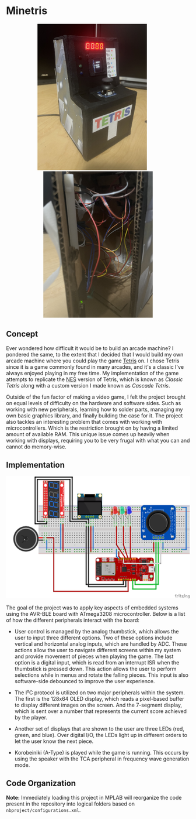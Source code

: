 # Minetris
<p align="center">
  <img src="images/Box.jpg" alt="arcade box" height="400" />
  &nbsp; &nbsp; &nbsp; &nbsp;
  <img src="images/Wires.jpg" alt="arcade box" height="400"/>
</p>

## Concept
<p> Ever wondered how difficult it would be to build an arcade machine? I pondered the same, to the extent that I decided that I would build my own arcade machine where you could play the game <a href="https://en.wikipedia.org/wiki/Tetris">Tetris</a> on. I chose Tetris since it is a game commonly found in many arcades, and it's a classic I've always enjoyed playing in my free time. My implementation of the game attempts to replicate the <a href="(https://en.wikipedia.org/wiki/Tetris_(NES_video_game)">NES</a> version of Tetris, which is known as <em>Classic Tetris</em> along with a custom version I made known as <em>Cascade Tetris</em>.

Outside of the fun factor of making a video game, I felt the project brought on equal levels of difficulty on the hardware and software sides. Such as working with new peripherals, learning how to solder parts, managing my own basic graphics library, and finally building the case for it. The project also tackles an interesting problem that comes with working with microcontrollers. Which is the restriction brought on by having a limited amount of available RAM. This unique issue comes up heavily when working with displays, requiring you to be very frugal with what you can and cannot do memory-wise.

## Implementation

<p align="center">
  <img src="images/setup.png" alt="arcade box" />
</p>

The goal of the project was to apply key aspects of embedded systems using the  AVR-BLE board with ATmega3208 microcontroller. Below is a list of how the different peripherals interact with the board:

- User control is managed by the analog thumbstick, which allows the user to input three different options. Two of these options include vertical and horizontal analog inputs, which are handled by ADC. These actions allow the user to navigate different screens within my system and provide movement of pieces when playing the game. The last option is a digital input, which is read from an interrupt ISR when the thumbstick is pressed down. This action allows the user to perform selections while in menus and rotate the falling pieces. This input is also software-side debounced to improve the user experience.

- The I²C protocol is utilized on two major peripherals within the system. The first is the 128x64 OLED display, which reads a pixel-based buffer to display different images on the screen. And the 7-segment display, which is sent over a number that represents the current score achieved by the player.

- Another set of displays that are shown to the user are three LEDs (red, green, and blue). Over digital I/O, the LEDs light up in different orders to let the user know the next piece.

- Korobeiniki (A-Type) is played while the game is running. This occurs by using the speaker with the TCA peripheral in frequency wave generation mode.

## Code Organization
<strong>Note:</strong> Immediately loading this project in MPLAB will reorganize the code present in the repository into logical folders based on `nbproject/configurations.xml`.